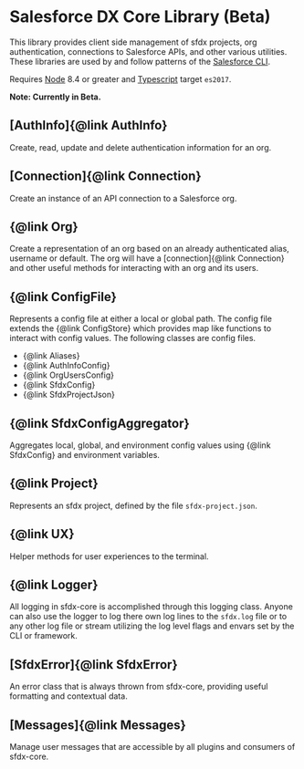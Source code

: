 # Salesforce DX Core Library (**Beta**)
This library provides client side management of sfdx projects, org authentication, connections to Salesforce APIs, and other various utilities. These libraries are used by and follow patterns of the [Salesforce CLI](https://developer.salesforce.com/tools/sfdxcli).

Requires [Node](https://nodejs.org) 8.4 or greater and [Typescript](http://www.typescriptlang.org/) target `es2017`.

**Note: Currently in Beta.**

## [AuthInfo]{@link AuthInfo}

Create, read, update and delete authentication information for an org.

## [Connection]{@link Connection}

Create an instance of an API connection to a Salesforce org.

## {@link Org}

Create a representation of an org based on an already authenticated alias, username or default. The org will have a [connection]{@link Connection} and other useful methods for interacting with an org and its users.

## {@link ConfigFile}

Represents a config file at either a local or global path. The config file extends the {@link ConfigStore} which provides map like functions to interact with config values. The following classes are config files.

* {@link Aliases}
* {@link AuthInfoConfig}
* {@link OrgUsersConfig}
* {@link SfdxConfig}
* {@link SfdxProjectJson}

## {@link SfdxConfigAggregator}

Aggregates local, global, and environment config values using {@link SfdxConfig} and environment variables.

## {@link Project}

Represents an sfdx project, defined by the file `sfdx-project.json`.

## {@link UX}

Helper methods for user experiences to the terminal.

## {@link Logger}

All logging in sfdx-core is accomplished through this logging class. Anyone can also use the logger to log there own log lines to the `sfdx.log` file or to any other log file or stream utilizing the log level flags and envars set by the CLI or framework. 

## [SfdxError]{@link SfdxError}

An error class that is always thrown from sfdx-core, providing useful formatting and contextual data.

## [Messages]{@link Messages}

Manage user messages that are accessible by all plugins and consumers of sfdx-core.

